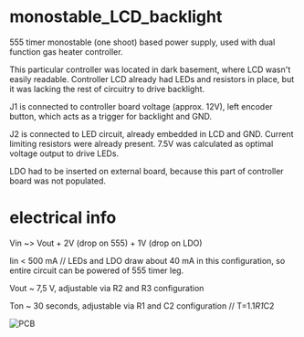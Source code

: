 # monostable_LCD_backlight
555 timer monostable (one shoot) based power supply, used with dual function gas heater controller.

This particular controller was located in dark basement, where LCD wasn't easily readable. Controller LCD already had LEDs and resistors in place, but it was lacking the rest of circuitry to drive backlight.

J1 is connected to controller board voltage (approx. 12V), left encoder button, which acts as a trigger for backlight and GND.

J2 is connected to LED circuit, already embedded in LCD and GND. Current limiting resistors were already present.
7.5V was calculated as optimal voltage output to drive LEDs. 

LDO had to be inserted on external board, because this part of controller board was not populated.

# electrical info
Vin ~> Vout + 2V (drop on 555) + 1V (drop on LDO)

Iin < 500 mA // LEDs and LDO draw about 40 mA in this configuration, so entire circuit can be powered of 555 timer leg.

Vout ~ 7,5 V, adjustable via R2 and R3 configuration

Ton ~ 30 seconds, adjustable via R1 and C2 configuration // T=1.1*R1*C2


![PCB](https://user-images.githubusercontent.com/108933034/178946206-e6673bb5-de36-49c1-a1bf-8903232d7ddb.png)
